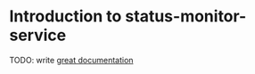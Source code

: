 # Introduction to status-monitor-service

TODO: write [great documentation](http://jacobian.org/writing/what-to-write/)

